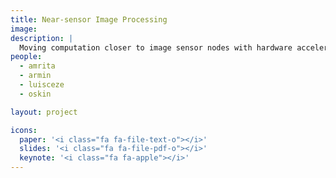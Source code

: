 ```yaml
---
title: Near-sensor Image Processing
image: 
description: |
  Moving computation closer to image sensor nodes with hardware accelerators.
people:
  - amrita
  - armin
  - luisceze
  - oskin

layout: project

icons:
  paper: '<i class="fa fa-file-text-o"></i>'
  slides: '<i class="fa fa-file-pdf-o"></i>'
  keynote: '<i class="fa fa-apple"></i>'
---
```


